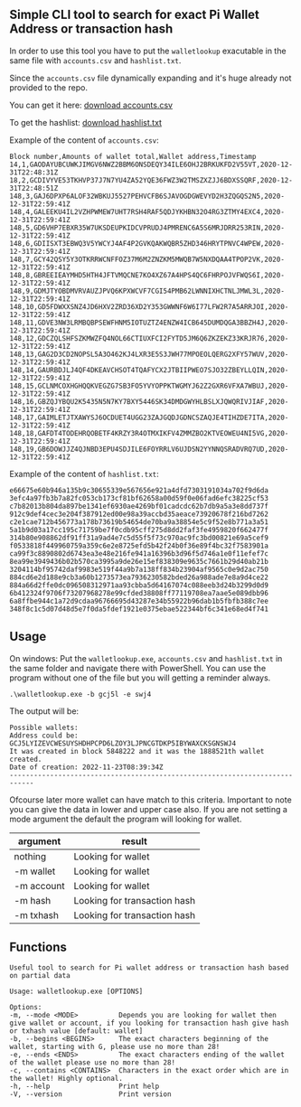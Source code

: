 ## Simple CLI tool to search for exact Pi Wallet Address or transaction hash


In order to use this tool you have to put the `walletlookup` exacutable in the same file with `accounts.csv` and `hashlist.txt`.

Since the `accounts.csv` file dynamically expanding and it's huge already not provided to the repo.

You can get it here: [download accounts.csv](https://drive.google.com/file/d/17Acqgf9sPx9x8vmaSyExNphNr2P9LC0Y/view?usp=sharing)

To get the hashlist: [download hashlist.txt](https://drive.google.com/file/d/12JVO8SHQDFrouQBsIn8NqUW3PtT5xQuQ/view?usp=sharing)


Example of the content of `accounts.csv`:
 

    Block number,Amounts of wallet total,Wallet address,Timestamp
	14,1,GAODAYUBCUWKJIMGV6NWZ2BBM6ONSDEQY34ILE6OHJ2BRKUKFD2V55VT,2020-12-31T22:48:31Z
	18,2,GCDIVYVE53TKHVP37J7N7YU4ZA52YQE36FWZ3W2TMSZXZJJ6BDXSSQRF,2020-12-31T22:48:51Z
	148,3,GAJ6DPXP6ALOF32WBKUJ5527PEHVCFB6SJAVOGDGWEVYD2H3ZQGQS2N5,2020-12-31T22:59:41Z
	148,4,GALEEKU4IL2VZHPWMEW7UHT7RSH4RAF5QDJYKHBN32O4RG3ZTMY4EXC4,2020-12-31T22:59:41Z
	148,5,GD6VHP7EBXR35W7UKSDEUPKIDCVPRUDJ4PMRENC6A5S6MRJDRR253RIN,2020-12-31T22:59:41Z
	148,6,GDIISXT3EBWQ3V5YWCYJ4AF4P2GVKQAKWQBR5ZHD346HRYTPNVC4WPEW,2020-12-31T22:59:41Z
	148,7,GCY42QSY5Y3OTKRRWCNFFOZ37M6M2ZNZKM5MWQB7W5NXDQAA4TPOP2VK,2020-12-31T22:59:41Z
	148,8,GBREEIEAYMHD5HTH4JFTVMQCNE7KO4XZ67A4HPS4QC6FHRPOJVFWQS6I,2020-12-31T22:59:41Z
	148,9,GDMJTYOBDMVRVAUZJPVQ6KPXWCVF7CGI54PMB62LWNNIXHCTNLJMWL3L,2020-12-31T22:59:41Z
	148,10,GD5FDWXXSNZ4JD6HXV2ZRD36XD2Y353GWWNF6W6I77LFW2R7A5ARRJOI,2020-12-31T22:59:41Z
	148,11,GDVE3NW3LRMBQBPSEWFHNM5IOTUZTZ4ENZW4ICB645DUMDQGA3BBZH4J,2020-12-31T22:59:41Z
	148,12,GDCZQLSHFSZKMWZFQ4NOL66CTIUXFCI2FYTD5JM6Q6ZKZEKZ33KRJR76,2020-12-31T22:59:41Z
	148,13,GAG2D3CD2NOPSL5A3O462KJ4LXR3E5S3JWH77MPOEOLQERG2XFY57WUV,2020-12-31T22:59:41Z
	148,14,GAURBDJLJ4QF4DKEAVCHSOT4TQAFYCX2JTBIIPWEO7SJO32ZBEYLLQIN,2020-12-31T22:59:41Z
	148,15,GCLNMCOXHGHQQKVEGZG7SB3FO5YVYOPPKTWGMYJ62Z2GXR6VFXA7WBUJ,2020-12-31T22:59:41Z
	148,16,GBZQJYBQU2K5435N5N7KY7BXY5446SK34DMDGWYHLBSLXJQWQRIVJIAF,2020-12-31T22:59:41Z
	148,17,GAIMLETJTXAWYSJ6OCDUET4UGG23ZAJGQDJGDNCSZAQJE4TIHZDE7ITA,2020-12-31T22:59:41Z
	148,18,GAFDT4TODEHRQOBETF4KRZY3R4OTMXIKFV4ZMMZBO2KTVEOWEU4NI5VG,2020-12-31T22:59:41Z
	148,19,GB6DOWJJZ4QJNBD3EPU4SDJILE6FOYRRLV6UJDSN2YYNNQSRADVRQ7UD,2020-12-31T22:59:41Z

Example of the content of `hashlist.txt`:


    e66675e60b946a135b9c30655339e567656e921a4dfd7303191034a702f9d6da
    3efc4a97fb3b7a82fc053cb173cf81bf62658a00d59f0e06fad6efc38225cf53
    c7b82013b804da897be1341ef6930ae4269bf01cadcdc62b7db9a5a3e8dd737f
    912c9def4cec3e204f387912ed00e98a39accbd35aeace73920678f216bd7262
    c2e1cae712b456773a178b73619b54654de70ba9a38854e5c9f52e8b771a3a51
    5a1b9d03a17cc195c71759be7f0cdb95cff275d8dd2faf3fe4959820f662477f
    314b80e908862df91ff31a9ad4e7c5d55f5f73c970ac9fc3bd00821e69a5cef9
    f0533818f449960759a359c6e2e8725efd5b42f24b0f36e89f4bc32f7583901a
    ca99f3c8890802d6743ea3e48e216fe941a16396b3d96f5d746a1e0f11efef7c
    8ea99e3949436b02b570ca3995a9de26e15ef838309e9635c7661b29d40ab21b
    3204114bf95742daf9983e519f44a9b7a138ff834b23904af9565c0e9d2ac750
    884cd6e2d188e9cb3a60b1273573ea7936230582bded26a988ade7e8a9d4ce22
    884a66d2ffe0dc096508312971aa93cbba5d64167074c088eeb3d24b3299d0d9
    6b412324f9706f73207968278e99cfded38808ff77119708ea7aae5e089dbb96
    6a8ffbe944c1a72d9cdaa96766695d43287e34b55922b96dab1b5fbfb388c7ee
    348f8c1c5d07d48d5e7f0da5fdef1921e0375ebae522344bf6c341e68ed4f741

## Usage
On windows:
Put the `walletlookup.exe`, `accounts.csv` and `hashlist.txt` in the same folder and navigate there with PowerShell. You can use the program without one of the file but you will getting a reminder always.

    .\walletlookup.exe -b gcj5l -e swj4

The output will be: 

    Possible wallets:
	Address could be: GCJ5LYIZEVCWESUYSHDHPCPD6LZOY3LJPNCGTDKP5IBYWAXCKSGNSWJ4
	It was created in block 5848222 and it was the 1888521th wallet created.
	Date of creation: 2022-11-23T08:39:34Z
	----------------------------------------------------------------------------

Ofcourse later more wallet can have match to this criteria.
Important to note you can give the data in lower and upper case also.
If you are not setting a mode argument the default the program will looking for wallet.

|argument| result |
|--|--|
| nothing | Looking for wallet |
| -m wallet | Looking for wallet |
| -m account | Looking for wallet |
| -m hash | Looking for transaction hash |
| -m txhash | Looking for transaction hash |

## Functions

    Useful tool to search for Pi wallet address or transaction hash based on partial data

    Usage: walletlookup.exe [OPTIONS]

    Options:
    -m, --mode <MODE>          Depends you are looking for wallet then give wallet or account, if you looking for transaction hash give hash or txhash value [default: wallet]
    -b, --begins <BEGINS>      The exact characters beginning of the wallet, starting with G, please use no more than 28!
    -e, --ends <ENDS>          The exact characters ending of the wallet of the wallet please use no more than 28!
    -c, --contains <CONTAINS>  Characters in the exact order which are in the wallet! Highly optional.
    -h, --help                 Print help
    -V, --version              Print version

